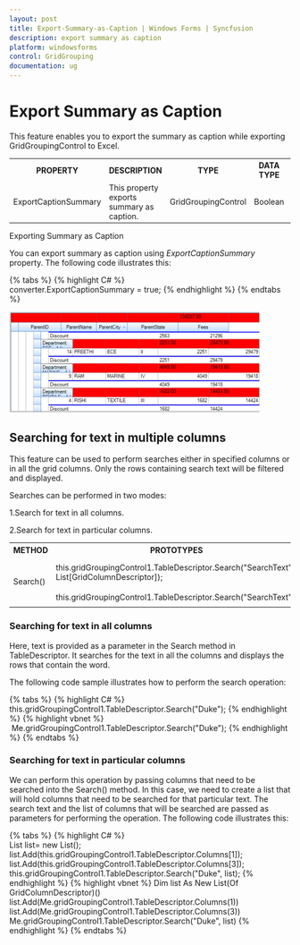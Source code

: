 ```yaml
---
layout: post
title: Export-Summary-as-Caption | Windows Forms | Syncfusion
description: export summary as caption 
platform: windowsforms
control: GridGrouping
documentation: ug
---
```


# Export Summary as Caption 

This feature enables you to export the summary as caption while exporting GridGroupingControl to Excel. 



<table>
<tr>
<th>PROPERTY </th><th>
DESCRIPTION </th><th>
TYPE </th><th>
DATA TYPE </th><th>
REFERENCE LINKS </th></tr>
<tr>
<td>
ExportCaptionSummary</td><td>
This property exports summary as caption.  </td><td>
GridGroupingControl</td><td>
Boolean </td><td>
NA </td></tr>
</table>


Exporting Summary as Caption

You can export summary as caption using _ExportCaptionSummary_ property. The following code illustrates this:

{% tabs %}
{% highlight C# %}  
converter.ExportCaptionSummary = true;
{% endhighlight %}
{% endtabs %}

 ![C:/Users/jananit/AppData/Local/Microsoft/Windows/Temporary Internet Files/Content.Word/exportsummarycaption.png](Export-Summary-as-Caption_images/Export-Summary-as-Caption_img1.png) 



## Searching for text in multiple columns

This feature can be used to perform searches either in specified columns or in all the grid columns. Only the rows containing search text will be filtered and displayed. 

Searches can be performed in two modes:

1.Search for text in all columns.

2.Search for text in particular columns.



<table>
<tr>
<th>METHOD</th>
<th>PROTOTYPES</th>
<th>DESCRIPTION</th>
</tr>
<tr>
<td rowspan = "2">
Search()</td><td>
this.gridGroupingControl1.TableDescriptor.Search("SearchText", List[GridColumnDescriptor]);</td><td rowspan = "2">
It is called for performing search operation in the columns. </td></tr>
<tr>
<td>
this.gridGroupingControl1.TableDescriptor.Search("SearchText");</td></tr>
</table>

### Searching for text in all columns

Here, text is provided as a parameter in the Search method in TableDescriptor. It searches for the text in all the columns and displays the rows that contain the word.

The following code sample illustrates how to perform the search operation:

{% tabs %}
{% highlight C# %}  
this.gridGroupingControl1.TableDescriptor.Search("Duke");
{% endhighlight %}
{% highlight vbnet %} 
 Me.gridGroupingControl1.TableDescriptor.Search("Duke");
{% endhighlight %} 
{% endtabs %}

### Searching for text in particular columns

We can perform this operation by passing columns that need to be searched into the Search() method. In this case, we need to create a list that will hold columns that need to be searched for that particular text. The search text and the list of columns that will be searched are passed as parameters for performing the operation. The following code illustrates this:

{% tabs %}
{% highlight C# %}  
List<GridColumnDescriptor> list= new List<GridColumnDescriptor>();
list.Add(this.gridGroupingControl1.TableDescriptor.Columns[1]);
list.Add(this.gridGroupingControl1.TableDescriptor.Columns[3]);
this.gridGroupingControl1.TableDescriptor.Search("Duke", list);
{% endhighlight %}
{% highlight vbnet %} 
Dim list As New List(Of GridColumnDescriptor)()
list.Add(Me.gridGroupingControl1.TableDescriptor.Columns(1))
list.Add(Me.gridGroupingControl1.TableDescriptor.Columns(3))
Me.gridGroupingControl1.TableDescriptor.Search("Duke", list)
{% endhighlight %} 
{% endtabs %}
